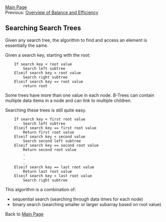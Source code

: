 <a href="home.html">Main Page</a>  
Previous: <a href="bst_overview.html">Overview of Balance and Efficiency</a>

## Searching Search Trees

Given any search tree, the algorithm to find and access an element is essentially the same.  

Given a search key, starting with the root:

		If search key < root value  
			Search left subtree  
		Elseif search key > root value  
			Search right subtree  
		Elseif search key == root value  
			return root

Some trees have more than one value in each node. B-Trees can contain multiple data items in a node and can link to multiple children.  

Searching these trees is still quite easy.

		If search key < first root value  
			Search left subtree  
		Elseif search key == first root value  
			Return first root value  
		Elseif search key < second value  
			Search second left subtree  
		Elseif search key == second root value  
			Return second root value  
			.  
			.  
			.  
		Elseif search key == last root value  
			Return last root value  
		Elseif search key > last root value  
			Search right subtree  


This algorithm is a combination of:  

- sequential search (searching through data itmes for each node)  
- binary search (searching smaller or larger subarray based on root value)  

Back to <a href="home.html">Main Page</a>  




<style type="text/css" rel="stylesheet">

img[src~="th"] {
   width:150px;
}
img[src~="thl"] {
	width:225px;
}
img[src~="bordered"] {
   border: 1px solid black;
}
img[src~="md"] {
   width:350px;
}
img[src~="mdl"] {
	width:500px;
}
img[src~="large"] {
   width:700px;
}
</style>